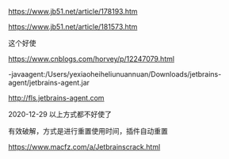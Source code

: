 https://www.jb51.net/article/178193.htm 



https://www.jb51.net/article/181573.htm



这个好使

https://www.cnblogs.com/horvey/p/12247079.html



-javaagent:/Users/yexiaoheiheliunuannuan/Downloads/jetbrains-agent/jetbrains-agent.jar



http://fls.jetbrains-agent.com





2020-12-29 以上方式都不好使了

有效破解，方式是进行重置使用时间，插件自动重置

https://www.macfz.com/a/Jetbrainscrack.html



